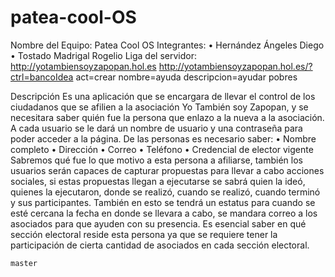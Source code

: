 patea-cool-OS
=============
Nombre del Equipo:  Patea Cool OS
Integrantes: 
•	Hernández Ángeles Diego
•	Tostado Madrigal Rogelio
Liga del servidor: 
http://yotambiensoyzapopan.hol.es 
http://yotambiensoyzapopan.hol.es/?ctrl=bancoIdea act=crear nombre=ayuda descripcion=ayudar pobres

Descripción
Es una aplicación que se encargara de llevar el control de los ciudadanos que se afilien a la asociación  Yo También soy Zapopan, y se necesitara saber quién fue la persona que enlazo a la nueva a la asociación. A cada usuario se le dará un nombre de usuario y una contraseña para poder acceder a la página.  De las  personas es necesario saber:
•	Nombre completo 
•	Dirección 
•	Correo 
•	Teléfono
•	Credencial de elector vigente
Sabremos qué fue lo que motivo a esta persona a afiliarse, también los usuarios serán capaces de capturar propuestas para llevar a cabo acciones sociales, si estas propuestas  llegan a ejecutarse se sabrá quien la ideó, quienes la ejecutaron, donde se realizó, cuando se realizó, cuando terminó y sus participantes.
También en esto se tendrá un estatus para cuando se esté cercana la fecha en donde se llevara a cabo, se mandara correo a los asociados para que ayuden con su presencia.
Es esencial saber en qué sección electoral reside esta persona ya que se requiere tener la participación de cierta cantidad de asociados en cada sección electoral.

    master

